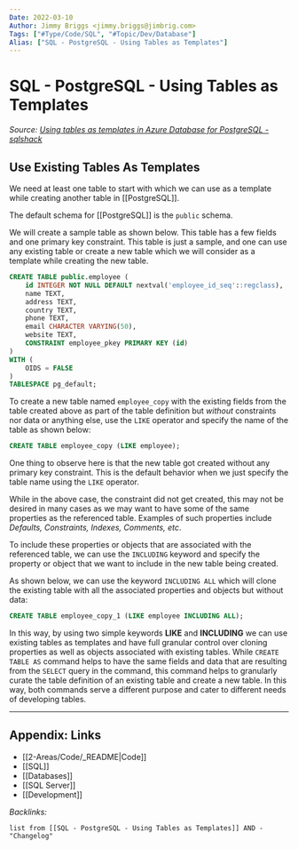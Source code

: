 ```yaml
---
Date: 2022-03-10
Author: Jimmy Briggs <jimmy.briggs@jimbrig.com>
Tags: ["#Type/Code/SQL", "#Topic/Dev/Database"]
Alias: ["SQL - PostgreSQL - Using Tables as Templates"]
---
```


# SQL - PostgreSQL - Using Tables as Templates

*Source: [Using tables as templates in Azure Database for PostgreSQL - sqlshack](https://www.sqlshack.com/using-tables-as-templates-in-azure-database-for-postgresql/)*

## Use Existing Tables As Templates

We need at least one table to start with which we can use as a template while creating another table in [[PostgreSQL]]. 

The default schema for [[PostgreSQL]] is the `public` schema. 

We will create a sample table as shown below. This table has a few fields and one primary key constraint. This table is just a sample, and one can use any existing table or create a new table which we will consider as a template while creating the new table.

```SQL
CREATE TABLE public.employee (
    id INTEGER NOT NULL DEFAULT nextval('employee_id_seq'::regclass),
    name TEXT,
    address TEXT,
    country TEXT,
    phone TEXT,
    email CHARACTER VARYING(50),
    website TEXT,
    CONSTRAINT employee_pkey PRIMARY KEY (id)
)
WITH (
    OIDS = FALSE
)
TABLESPACE pg_default;
```

To create a new table named `employee_copy` with the existing fields from the table created above as part of the table definition but *without* constraints nor data or anything else, use the `LIKE` operator and specify the name of the table as shown below:

```SQL
CREATE TABLE employee_copy (LIKE employee);
```

One thing to observe here is that the new table got created without any primary key constraint. This is the default behavior when we just specify the table name using the `LIKE` operator.

While in the above case, the constraint did not get created, this may not be desired in many cases as we may want to have some of the same properties as the referenced table. Examples of such properties include *Defaults, Constraints, Indexes, Comments, etc*. 

To include these properties or objects that are associated with the referenced table, we can use the `INCLUDING` keyword and specify the property or object that we want to include in the new table being created. 

As shown below, we can use the keyword `INCLUDING ALL` which will clone the existing table with all the associated properties and objects but without data:

```SQL
CREATE TABLE employee_copy_1 (LIKE employee INCLUDING ALL);
```

In this way, by using two simple keywords **LIKE** and **INCLUDING** we can use existing tables as templates and have full granular control over cloning properties as well as objects associated with existing tables. While `CREATE TABLE AS` command helps to have the same fields and data that are resulting from the `SELECT` query in the command, this command helps to granularly curate the table definition of an existing table and create a new table. In this way, both commands serve a different purpose and cater to different needs of developing tables.



***

## Appendix: Links

- [[2-Areas/Code/_README|Code]]
- [[SQL]]
- [[Databases]]
- [[SQL Server]]
- [[Development]]

*Backlinks:*

```dataview
list from [[SQL - PostgreSQL - Using Tables as Templates]] AND -"Changelog"
```
